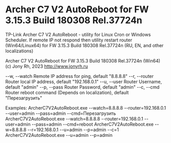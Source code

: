 # Archer C7 V2 AutoReboot for FW 3.15.3 Build 180308 Rel.37724n
TP-Link Archer C7 V2 AutoReboot - utility for Linux Cron or Windows Scheduler. If remote IP not respond then utility restart router (Win64/Linux64) for FW 3.15.3 Build 180308 Rel.37724n (RU, EN, and other localizations)

Archer C7 V2 AutoReboot for FW 3.15.3 Build 180308 Rel.37724n (Win64)
(c) Jony Rh, 2023
http://www.jonyrh.ru

--w, --watch    Remote IP address for ping, default "8.8.8.8"
--r, --router   Router local IP address, default "192.168.0.1"
--u, --user     Router Username, default "admin"
--p, --pass     Router Password, default "admin"
--c, --cmd      Router reboot command (Depends on localization), default "Перезагрузить"

Examples:
ArcherC7V2AutoReboot.exe --watch=8.8.8.8 --router=192.168.0.1 --user=admin --pass=admin --cmd=Перезагрузить
ArcherC7V2AutoReboot.exe --watch=8.8.8.8 --router=192.168.0.1 --user=admin --pass=admin --cmd=reboot
ArcherC7V2AutoReboot.exe --w=8.8.8.8 --r=192.168.0.1 --u=admin --p=admin --c=1
ArcherC7V2AutoReboot.exe --u=admin --p=admin

